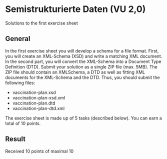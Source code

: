 # Semistrukturierte Daten (VU 2,0) 

Solutions to the first exercise sheet

## General

In the first exercise sheet you will develop a schema for a file format. First, you will create
an XML-Schema (XSD) and write a matching XML document. In the second part, you will
convert the XML-Schema into a Document Type Definition (DTD).
Submit your solution as a single ZIP file (max. 5MB). The ZIP file should contain an XMLSchema, a DTD as well as fitting XML documents for the XML-Schema and the DTD. Thus,
you should submit the following files:

* vaccination-plan.xsd
* vaccination-plan-xsd.xml
* vaccination-plan.dtd
* vaccination-plan-dtd.xml

The exercise sheet is made up of 5 tasks (described below). You can earn a total of 10 points.

## Result

Received 10 points of maximal 10

